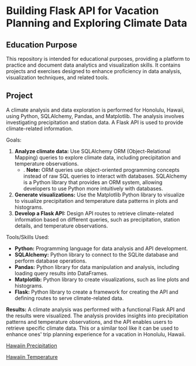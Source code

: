 # Building Flask API for Vacation Planning and Exploring Climate Data

## Education Purpose
This repository is intended for educational purposes, providing a platform to practice and document data analytics and visualization skills. It contains projects and exercises designed to enhance proficiency in data analysis, visualization techniques, and related tools.

## Project
A climate analysis and data exploration is performed for Honolulu, Hawaii, using Python, SQLAlchemy, Pandas, and Matplotlib. The analysis involves investigating precipitation and station data. A Flask API is used to provide climate-related information.

Goals:
1. __Analyze climate data:__ Use SQLAlchemy ORM (Object-Relational Mapping) queries to explore climate data, including precipitation and temperature observations.
    - . __Note:__ ORM queries use object-oriented programming concepts instead of raw SQL queries to interact with databases. SQLAlchemy is a Python library that provides an ORM system, allowing developers to use Python more intuitively with databases.  
2. __Generate visualizations:__ Use the Matplotlib Python library to visualize to visualize precipitation and temperature data patterns in plots and histograms.
3. __Develop a Flask API:__ Design API routes to retrieve climate-related information based on different queries, such as precipitation, station details, and temperature observations.

Tools/Skills Used:
- __Python:__ Programming language for data analysis and API development.
- __SQLAlchemy:__ Python library to connect to the SQLite database and perform database operations.
- __Pandas:__ Python library for data manipulation and analysis, including loading query results into DataFrames.
- __Matplotlib:__ Python library to create visualizations, such as line plots and histograms.
- __Flask:__ Python library to create a framework for creating the API and defining routes to serve climate-related data.

__Results:__ A climate analysis was performed with a functional Flask API and the results were visualized. The analysis provides insights into precipitation patterns and temperature observations, and the API enables users to retrieve specific climate data. This or a similar tool like it can be used to enhance ones' trip planning experience for a vacation in Honolulu, Hawaii.

[Hawaiin Precipitation](images/precipitation_hawaii.png)

[Hawaiin Temperature](images/temperature_hawaii.png)
